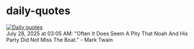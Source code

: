 # daily-quotes
[![Daily quotes](https://github.com/ceepu8/daily-quotes/actions/workflows/daily-quote.yml/badge.svg)](https://github.com/ceepu8/daily-quotes/actions/workflows/daily-quote.yml)<br/>
July 28, 2025 at 03:05 AM: "Often It Does Seem A Pity That Noah And His Party Did Not Miss The Boat." - Mark Twain
